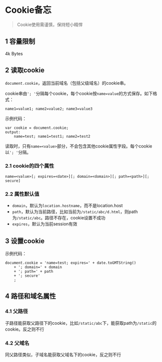 # Cookie备忘


> Cookie使用需谨慎，保持短小精悍



## 1 容量限制

4k Bytes


## 2 读取cookie

`document.cookie`，返回当前域名（包括父级域名）的cookie串。

cookie串由`'; '`分隔每个cookie，每个cookie按`name=value`的方式保存。如下格式：

    name1=value1; name2=value2; name3=value3

示例代码：

    var cookie = document.cookie;
    output: 
        name=test; name1=test1; name2=test2

读取时，只有`name=<value>`部分，不会包含其他cookie属性字段。每个cookie以`'; '`分隔。


### 2.1 cookie的四个属性

    name=<value>[; expires=<date>][; domain=<domain>][; path=<path>][; secure] 


### 2.2 属性默认值

* `domain`，默认为`location.hostname`，而不是location.host
* `path`，默认为当前路径，比如当前为`/static/abc/d.html`，则path为`/static/abc`。路径不存在，cookie设置不成功
* `expires`，默认为当前session有效


## 3 设置cookie


示例代码：

    document.cookie = 'name=test; expires=' + date.toGMTString() 
        + '; domain=' + domain
        + '; path=' + path
        + '; secure'
        ;


## 4 路径和域名属性

### 4.1 父路径

子路径能获取父路径下的cookie，比如`/static/abc`下，能获取path为`/static`的cookie。反之则不行

### 4.2 父域名

同父路径类似，子域名能获取父域名下的cookie，反之则不行


